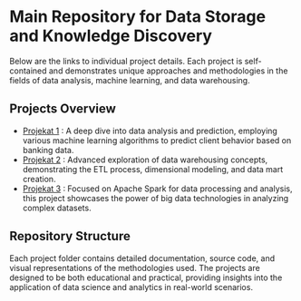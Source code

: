 # Main Repository for Data Storage and Knowledge Discovery

Below are the links to individual project details. Each project is self-contained and demonstrates unique approaches and methodologies in the fields of data analysis, machine learning, and data warehousing.

## Projects Overview

- [Projekat 1](projekat1/README.md) : A deep dive into data analysis and prediction, employing various machine learning algorithms to predict client behavior based on banking data.
- [Projekat 2](projekat2/README.md) : Advanced exploration of data warehousing concepts, demonstrating the ETL process, dimensional modeling, and data mart creation.
- [Projekat 3](projekat3/README.md) : Focused on Apache Spark for data processing and analysis, this project showcases the power of big data technologies in analyzing complex datasets.

## Repository Structure

Each project folder contains detailed documentation, source code, and visual representations of the methodologies used. The projects are designed to be both educational and practical, providing insights into the application of data science and analytics in real-world scenarios.
